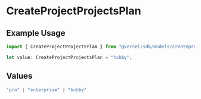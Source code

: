 # CreateProjectProjectsPlan

## Example Usage

```typescript
import { CreateProjectProjectsPlan } from "@vercel/sdk/models/createprojectop.js";

let value: CreateProjectProjectsPlan = "hobby";
```

## Values

```typescript
"pro" | "enterprise" | "hobby"
```